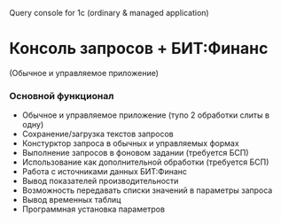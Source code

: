 Query console for 1c (ordinary & managed application)

# Консоль запросов + БИТ:Финанс
  (Обычное и управляемое приложение)
 
### Основной функционал

* Обычное и управляемое приложение (тупо 2 обработки слиты в одну)
* Сохранение/загрузка текстов запросов
* Констурктор запроса в обычных и управляемых формах
* Выполнение запросов в фоновом задании (требуется БСП)
* Использование как дополнительной обработки (требуется БСП)
* Работа с источниками данных БИТ:Финанс
* Вывод показателей производительности
* Возможность передавать списки значений в параметры запроса
* Вывод временных таблиц
* Программная установка параметров
